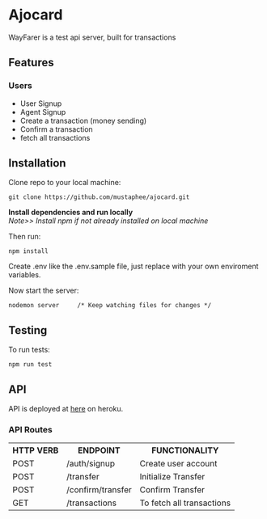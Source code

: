 # Ajocard

WayFarer is a test api server, built for transactions

## Features

### Users

- User Signup
- Agent Signup
- Create a transaction (money sending)
- Confirm a transaction
- fetch all transactions



## Installation

Clone repo to your local machine:

```git
git clone https://github.com/mustaphee/ajocard.git
```

**Install dependencies and run locally**<br/>
*Note>> Install npm if not already installed on local machine*

Then run:

```npm
npm install
```

Create .env like the .env.sample file, just replace with your own enviroment variables.

Now start the server:

```npm
nodemon server     /* Keep watching files for changes */
```

## Testing

To run tests:

```npm
npm run test       
```

## API

API is deployed at [here](https://my-ajocard.herokuapp.com/) on heroku.


### API Routes

<table>
	<tr>
		<th>HTTP VERB</th>
		<th>ENDPOINT</th>
		<th>FUNCTIONALITY</th>
	</tr>
	<tr>
		<td>POST</td>
		<td>/auth/signup</td> 
		<td>Create user account</td>
	</tr>
	<tr>
		<td>POST</td>
		<td>/transfer</td> 
		<td>Initialize Transfer</td>
	</tr>
	<tr>
		<td>POST</td>
		<td>/confirm/transfer</td> 
		<td>Confirm Transfer</td>
	</tr>
	<tr>
		<td>GET</td>
		<td>/transactions</td> 
		<td>To fetch all transactions</td>
	</tr>
</table>  
